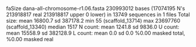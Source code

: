 faSize dana-all-chromosome-r1.06.fasta 
230993012 bases (17074195 N's 213918817 real 213918817 upper 0 lower) in 13749 sequences in 1 files
Total size: mean 16800.7 sd 387178.2 min 55 (scaffold_13714) max 23697760 (scaffold_13340) median 1517
N count: mean 1241.8 sd 9836.0
U count: mean 15558.9 sd 382128.9
L count: mean 0.0 sd 0.0
%0.00 masked total, %0.00 masked real

